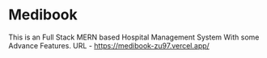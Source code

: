 # Medibook
This is an Full Stack MERN based Hospital Management System With some Advance Features.
URL - https://medibook-zu97.vercel.app/
